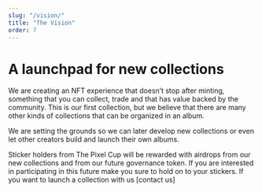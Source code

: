 ```yaml
---
slug: "/vision/"
title: "The Vision"
order: 7
---
```

# A launchpad for new collections
We are creating an NFT experience that doesn’t stop after minting, something that you can collect, trade and that has value backed by the community. This is our first collection, but we believe that there are many other kinds of collections that can be organized in an album. 

We are setting the grounds so we can later develop new collections or even let other creators build and launch their own albums. 

Sticker holders from The Pixel Cup will be rewarded with airdrops from our new collections and from our future governance token.
If you are interested in participating in this future make you sure to hold on to your stickers. If you want to launch a collection with us [contact us]
